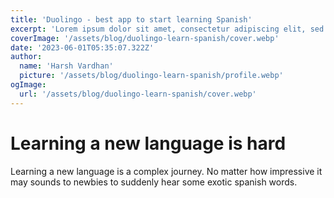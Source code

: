 ```yaml
---
title: 'Duolingo - best app to start learning Spanish'
excerpt: 'Lorem ipsum dolor sit amet, consectetur adipiscing elit, sed do eiusmod tempor incididunt ut labore et dolore magna aliqua. Praesent elementum facilisis leo vel fringilla est ullamcorper eget. At imperdiet dui accumsan sit amet nulla facilities morbi tempus.'
coverImage: '/assets/blog/duolingo-learn-spanish/cover.webp'
date: '2023-06-01T05:35:07.322Z'
author:
  name: 'Harsh Vardhan'
  picture: '/assets/blog/duolingo-learn-spanish/profile.webp'
ogImage:
  url: '/assets/blog/duolingo-learn-spanish/cover.webp'
---
```


# Learning a new language is hard
Learning a new language is a complex journey. No matter how impressive it may sounds to newbies to suddenly hear some exotic spanish words.
